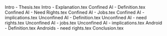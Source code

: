 Intro - Thesis.tex
Intro - Explanation.tex
Confined AI - Definition.tex
Confined AI - Need Rights.tex
Confined AI - Jobs.tex
Confined AI - implications.tex
Unconfined AI - Definition.tex
Unconfined AI - need rights.tex
Unconfined AI - jobs.tex
Unconfined AI - implications.tex
Android - Definition.tex
Androids - need rights.tex
Conclusion.tex